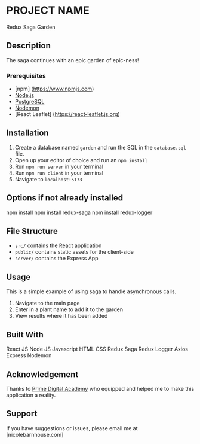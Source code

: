 # PROJECT NAME

Redux Saga Garden

## Description

The saga continues with an epic garden of epic-ness!

### Prerequisites

- [npm] (https://www.npmjs.com)
- [Node.js](https://nodejs.org/en/)
- [PostgreSQL](https://www.postgresql.org)
- [Nodemon](https://nodemon.io)
- [React Leaflet] (https://react-leaflet.js.org)

## Installation

1. Create a database named `garden` and run the SQL in the `database.sql` file.
2. Open up your editor of choice and run an `npm install`
3. Run `npm run server` in your terminal
4. Run `npm run client` in your terminal
5. Navigate to `localhost:5173`

## Options if not already installed

npm install
npm install redux-saga
npm install redux-logger

## File Structure

- `src/` contains the React application
- `public/` contains static assets for the client-side
- `server/` contains the Express App

## Usage

This is a simple example of using saga to handle asynchronous calls.

1. Navigate to the main page
2. Enter in a plant name to add it to the garden
3. View results where it has been added

## Built With

React JS
Node JS
Javascript
HTML
CSS
Redux Saga
Redux Logger
Axios
Express
Nodemon

## Acknowledgement

Thanks to [Prime Digital Academy](www.primeacademy.io) who equipped and helped me to make this application a reality.

## Support

If you have suggestions or issues, please email me at [nicolebarnhouse.com]

